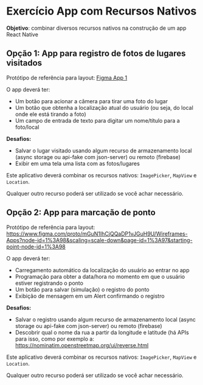# Exercício App com Recursos Nativos

**Objetivo**: combinar diversos recursos nativos na construção de um app React Native

## Opção 1: App para registro de fotos de lugares visitados

Protótipo de referência para layout: <a href="https://www.figma.com/proto/mGuN1IhCjQQaDP1vJGuH9U/Wireframes-Apps?node-id=1%3A2&scaling=scale-down&page-id=0%3A1&starting-point-node-id=1%3A2" target="_blank">Figma App 1</a>

O app deverá ter:
- Um botão para acionar a câmera para tirar uma foto do lugar
- Um botão que obtenha a localização atual do usuário (ou seja, do local onde ele está tirando a foto)
- Um campo de entrada de texto para digitar um nome/título para a foto/local

**Desafios:**
- Salvar o lugar visitado usando algum recurso de armazenamento local (async storage ou api-fake com json-server) ou remoto (firebase)
- Exibir em uma tela uma lista com as fotos/lugares

Este aplicativo deverá combinar os recursos nativos: `ImagePicker`, `MapView` e `Location`.

Qualquer outro recurso poderá ser utilizado se você achar necessário.


## Opção 2: App para marcação de ponto

Protótipo de referência para layout: https://www.figma.com/proto/mGuN1IhCjQQaDP1vJGuH9U/Wireframes-Apps?node-id=1%3A98&scaling=scale-down&page-id=1%3A97&starting-point-node-id=1%3A98

O app deverá ter:
- Carregamento automático da localização do usuário ao entrar no app
- Programação para obter a data/hora no momento em que o usuário estiver registrando o ponto
- Um botão para salvar (simulação) o registro do ponto
- Exibição de mensagem em um Alert confirmando o registro

**Desafios:**
- Salvar o registro usando algum recurso de armazenamento local (async storage ou api-fake com json-server) ou remoto (firebase)
- Descobrir qual o nome da rua a partir da longitude e latitude (há APIs para isso, como por exemplo a: https://nominatim.openstreetmap.org/ui/reverse.html

Este aplicativo deverá combinar os recursos nativos: `ImagePicker`, `MapView` e `Location`.

Qualquer outro recurso poderá ser utilizado se você achar necessário.
